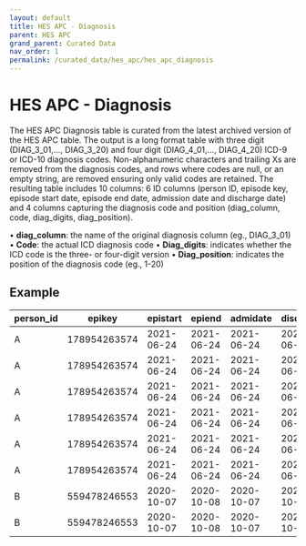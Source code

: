 ```yaml
---
layout: default
title: HES APC - Diagnosis
parent: HES APC
grand_parent: Curated Data
nav_order: 1
permalink: /curated_data/hes_apc/hes_apc_diagnosis
---
```


# HES APC - Diagnosis

The HES APC Diagnosis table is curated from the latest archived version of the HES APC table. The output is a long format table with three digit (DIAG_3_01,…, DIAG_3_20)  and four digit (DIAG_4_01,…, DIAG_4_20)  ICD-9 or ICD-10 diagnosis codes. Non-alphanumeric characters and trailing Xs are removed from the diagnosis codes, and rows where codes are null, or an empty string, are removed ensuring only valid codes are retained. The resulting table includes 10 columns: 6 ID columns (person ID, episode key, episode start date, episode end date, admission date and discharge date) and 4 columns capturing the diagnosis code and position (diag_column, code, diag_digits, diag_position).

•	**diag_column**: the name of the original diagnosis column (eg., DIAG_3_01)
•	**Code**: the actual ICD diagnosis code
•	**Diag_digits**: indicates whether the ICD code is the three- or four-digit version
•	**Diag_position**: indicates the position of the diagnosis code (eg., 1-20)


## Example

| person_id | epikey | epistart | epiend | admidate | disdate | diag_column | code | diag_digits | diag_position |
| --- | --- | --- | --- | --- | --- | --- | --- | --- | --- |
| A | 178954263574 | 2021-06-24 | 2021-06-24 | 2021-06-24 | 2021-06-24 | DIAG_3_01 | H25 | 3 | 1 |
| A | 178954263574 | 2021-06-24 | 2021-06-24 | 2021-06-24 | 2021-06-24 | DIAG_3_02 | H40 | 3 | 2 |
| A | 178954263574 | 2021-06-24 | 2021-06-24 | 2021-06-24 | 2021-06-24 | DIAG_3_03 | H53 | 3 | 3 |
| A | 178954263574 | 2021-06-24 | 2021-06-24 | 2021-06-24 | 2021-06-24 | DIAG_4_01 | H258 | 4 | 1 |
| A | 178954263574 | 2021-06-24 | 2021-06-24 | 2021-06-24 | 2021-06-24 | DIAG_4_02 | H402 | 4 | 2 |
| A | 178954263574 | 2021-06-24 | 2021-06-24 | 2021-06-24 | 2021-06-24 | DIAG_4_03 | H533 | 4 | 3 |
| B | 559478246553 | 2020-10-07 | 2020-10-08 | 2020-10-07 | 2020-10-08 | DIAG_3_01 | T85 | 3 | 1 |
| B | 559478246553 | 2020-10-07 | 2020-10-08 | 2020-10-07 | 2020-10-08 | DIAG_3_02 | Y84 | 3 | 2 |
